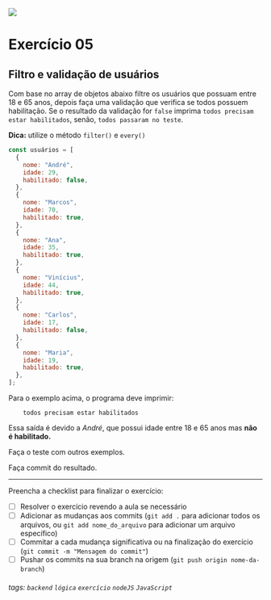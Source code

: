 ![](https://i.imgur.com/xG74tOh.png)

# Exercício 05

## Filtro e validação de usuários

Com base no array de objetos abaixo filtre os usuários que possuam entre 18 e 65 anos, depois faça uma validação que verifica se todos possuem habilitação. Se o resultado da validação for `false` imprima `todos precisam estar habilitados`, senão, `todos passaram no teste`.

**Dica:** utilize o método `filter()` e `every()`

```javascript
const usuários = [
  {
    nome: "André",
    idade: 29,
    habilitado: false,
  },
  {
    nome: "Marcos",
    idade: 70,
    habilitado: true,
  },
  {
    nome: "Ana",
    idade: 35,
    habilitado: true,
  },
  {
    nome: "Vinícius",
    idade: 44,
    habilitado: true,
  },
  {
    nome: "Carlos",
    idade: 17,
    habilitado: false,
  },
  {
    nome: "Maria",
    idade: 19,
    habilitado: true,
  },
];
```

Para o exemplo acima, o programa deve imprimir:

```
    todos precisam estar habilitados
```

Essa saída é devido a _André_, que possui idade entre 18 e 65 anos mas **não é habilitado.**

Faça o teste com outros exemplos.

Faça commit do resultado.

---

Preencha a checklist para finalizar o exercício:

- [ ] Resolver o exercício revendo a aula se necessário
- [ ] Adicionar as mudanças aos commits (`git add .` para adicionar todos os arquivos, ou `git add nome_do_arquivo` para adicionar um arquivo específico)
- [ ] Commitar a cada mudança significativa ou na finalização do exercício (`git commit -m "Mensagem do commit"`)
- [ ] Pushar os commits na sua branch na origem (`git push origin nome-da-branch`)

###### tags: `backend` `lógica` `exercício` `nodeJS` `JavaScript`